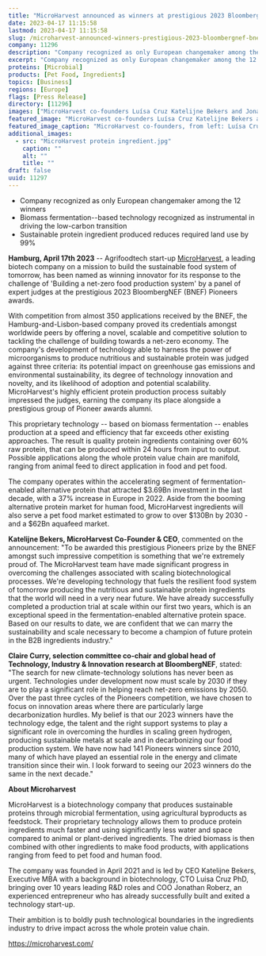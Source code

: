 ```yaml
---
title: "MicroHarvest announced as winners at prestigious 2023 BloombergNEF (BNEF) Pioneers awards"
date: 2023-04-17 11:15:58
lastmod: 2023-04-17 11:15:58
slug: /microharvest-announced-winners-prestigious-2023-bloombergnef-bnef-pioneers-awards
company: 11296
description: "Company recognized as only European changemaker among the 12 winnersBiomass fermentation–based technology recognized as instrumental in driving the low-carbon transitionSustainable protein ingredient produced reduces required land use by 99%"
excerpt: "Company recognized as only European changemaker among the 12 winnersBiomass fermentation–based technology recognized as instrumental in driving the low-carbon transitionSustainable protein ingredient produced reduces required land use by 99%"
proteins: [Microbial]
products: [Pet Food, Ingredients]
topics: [Business]
regions: [Europe]
flags: [Press Release]
directory: [11296]
images: ["MicroHarvest co-founders Luísa Cruz Katelijne Bekers and Jonathan Roberz.jpeg","MicroHarvest protein ingredient.jpg"]
featured_image: "MicroHarvest co-founders Luísa Cruz Katelijne Bekers and Jonathan Roberz.jpeg"
featured_image_caption: "MicroHarvest co-founders, from left: Luísa Cruz, Katelijne Bekers, and Jonathan Roberz."
additional_images:
  - src: "MicroHarvest protein ingredient.jpg"
    caption: ""
    alt: ""
    title: ""
draft: false
uuid: 11297
---
```

-   Company recognized as only European changemaker among the 12 winners
-   Biomass fermentation--based technology recognized as instrumental in
    driving the low-carbon transition
-   Sustainable protein ingredient produced reduces required land use by
    99%

**Hamburg, April 17th 2023** -- Agrifoodtech start-up
[MicroHarvest](https://microharvest.com/), a leading biotech company on
a mission to build the sustainable food system of tomorrow, has been
named as winning innovator for its response to the challenge of
'Building a net-zero food production system' by a panel of expert judges
at the prestigious 2023 BloombergNEF (BNEF) Pioneers awards.

With competition from almost 350 applications received by the BNEF, the
Hamburg-and-Lisbon-based company proved its credentials amongst
worldwide peers by offering a novel, scalable and competitive solution
to tackling the challenge of building towards a net-zero economy. The
company\'s development of technology able to harness the power of
microorganisms to produce nutritious and sustainable protein was judged
against three criteria: its potential impact on greenhouse gas emissions
and environmental sustainability, its degree of technology innovation
and novelty, and its likelihood of adoption and potential scalability.
MicroHarvest's highly efficient protein production process suitably
impressed the judges, earning the company its place alongside a
prestigious group of Pioneer awards alumni.

This proprietary technology -- based on biomass fermentation -- enables
production at a speed and efficiency that far exceeds other existing
approaches. The result is quality protein ingredients containing over
60% raw protein, that can be produced within 24 hours from input to
output. Possible applications along the whole protein value chain are
manifold, ranging from animal feed to direct application in food and pet
food.

The company operates within the accelerating segment of
fermentation-enabled alternative protein that attracted \$3.69Bn
investment in the last decade, with a 37% increase in Europe in 2022.
Aside from the booming alternative protein market for human food,
MicroHarvest ingredients will also serve a pet food market estimated to
grow to over \$130Bn by 2030 - and a \$62Bn aquafeed market.

**Katelijne Bekers, MicroHarvest Co-Founder & CEO**, commented on the
announcement: "To be awarded this prestigious Pioneers prize by the BNEF
amongst such impressive competition is something that we're extremely
proud of. The MicroHarvest team have made significant progress in
overcoming the challenges associated with scaling biotechnological
processes. We're developing technology that fuels the resilient food
system of tomorrow producing the nutritious and sustainable protein
ingredients that the world will need in a very near future. We have
already successfully completed a production trial at scale within our
first two years, which is an exceptional speed in the
fermentation-enabled alternative protein space. Based on our results to
date, we are confident that we can marry the sustainability and scale
necessary to become a champion of future protein in the B2B ingredients
industry.\"

**Claire Curry, selection committee co-chair and global head of
Technology, Industry & Innovation research at BloombergNEF**, stated:
"The search for new climate-technology solutions has never been as
urgent. Technologies under development now must scale by 2030 if they
are to play a significant role in helping reach net-zero emissions by
2050. Over the past three cycles of the Pioneers competition, we have
chosen to focus on innovation areas where there are particularly large
decarbonization hurdles. My belief is that our 2023 winners have the
technology edge, the talent and the right support systems to play a
significant role in overcoming the hurdles in scaling green hydrogen,
producing sustainable metals at scale and in decarbonizing our food
production system. We have now had 141 Pioneers winners since 2010, many
of which have played an essential role in the energy and climate
transition since their win. I look forward to seeing our 2023 winners do
the same in the next decade."

**About Microharvest**

MicroHarvest is a biotechnology company that produces sustainable
proteins through microbial fermentation, using agricultural byproducts
as feedstock. Their proprietary technology allows them to produce
protein ingredients much faster and using significantly less water and
space compared to animal or plant-derived ingredients. The dried biomass
is then combined with other ingredients to make food products, with
applications ranging from feed to pet food and human food. 

The company was founded in April 2021 and is led by CEO Katelijne
Bekers, Executive MBA with a background in biotechnology, CTO Luisa Cruz
PhD, bringing over 10 years leading R&D roles and COO Jonathan Roberz,
an experienced entrepreneur who has already successfully built and
exited a technology start-up.

Their ambition is to boldly push technological boundaries in the
ingredients industry to drive impact across the whole protein value
chain.

<https://microharvest.com/>

 

